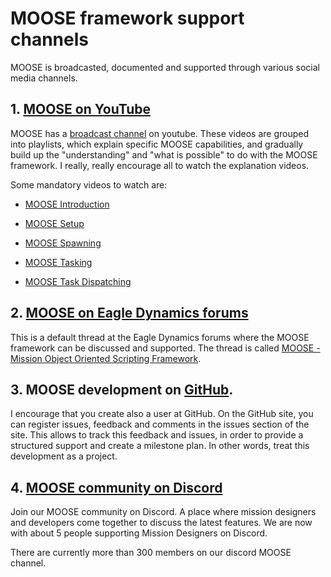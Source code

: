 # MOOSE framework support channels

MOOSE is broadcasted, documented and supported through various social media channels.

## 1. [MOOSE on YouTube](https://www.youtube.com/channel/UCjrA9j5LQoWsG4SpS8i79Qg)

MOOSE has a [broadcast channel](https://www.youtube.com/channel/UCjrA9j5LQoWsG4SpS8i79Qg) on youtube. 
These videos are grouped into playlists, which explain specific MOOSE capabilities, 
and gradually build up the "understanding" and "what is possible" to do with the MOOSE framework.
I really, really encourage all to watch the explanation videos.

Some mandatory videos to watch are:

  * [MOOSE Introduction](https://www.youtube.com/playlist?list=PL7ZUrU4zZUl1JEtVcyf9sazUV5_fGICz4)

  * [MOOSE Setup](https://www.youtube.com/watch?v=-Hxae3mTCE8&t=159s&index=1&list=PL7ZUrU4zZUl0riB9ULVh-bZvFlw1_Wym2)
  * [MOOSE Spawning](https://www.youtube.com/playlist?list=PL7ZUrU4zZUl1jirWIo4t4YxqN-HxjqRkL)
  * [MOOSE Tasking](https://www.youtube.com/playlist?list=PL7ZUrU4zZUl3CgxN2iAViiGLTPpQ-Ajdg)
  * [MOOSE Task Dispatching](https://www.youtube.com/playlist?list=PL7ZUrU4zZUl3I6ieFM-cjey-rncF1ktNI)

## 2. [MOOSE on Eagle Dynamics forums](https://forums.eagle.ru/showthread.php?t=138043)

This is a default thread at the Eagle Dynamics forums where the MOOSE framework can be discussed and supported.
The thread is called [MOOSE - Mission Object Oriented Scripting Framework](https://forums.eagle.ru/showthread.php?t=138043).

## 3. MOOSE development on [GitHub](https://github.com/FlightControl-Master/MOOSE).

I encourage that you create also a user at GitHub.
On the GitHub site, you can register issues, feedback and comments in the issues section of the site.
This allows to track this feedback and issues, in order to provide a structured support and create a milestone plan.
In other words, treat this development as a project.

## 4. [MOOSE community on Discord](https://discord.gg/yBPfxC6) 

Join our MOOSE community on Discord. 
A place where mission designers and developers come together to discuss the latest features.
We are now with about 5 people supporting Mission Designers on Discord.

There are currently more than 300 members on our discord MOOSE channel.

